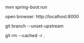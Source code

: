 mvn spring-boot:run

open browser: http://localhost:8000 

git branch --unset-upstream

git rm --cached -r .